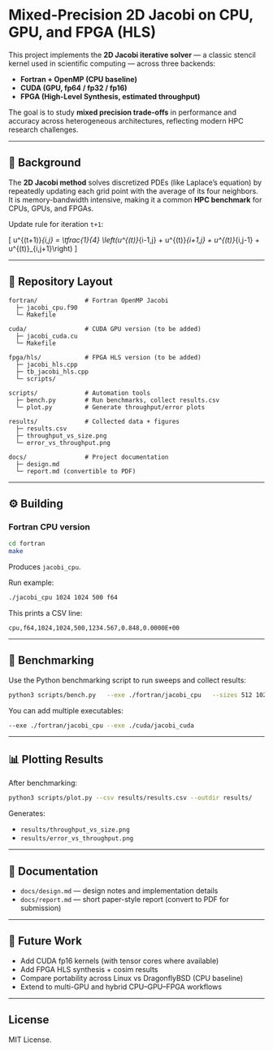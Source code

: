 # Mixed-Precision 2D Jacobi on CPU, GPU, and FPGA (HLS)

This project implements the **2D Jacobi iterative solver** — a classic stencil kernel used in scientific computing — across three backends:

- **Fortran + OpenMP (CPU baseline)**
- **CUDA (GPU, fp64 / fp32 / fp16)**
- **FPGA (High-Level Synthesis, estimated throughput)**

The goal is to study **mixed precision trade-offs** in performance and accuracy across heterogeneous architectures, reflecting modern HPC research challenges.

---

## 🔬 Background

The **2D Jacobi method** solves discretized PDEs (like Laplace’s equation) by repeatedly updating each grid point with the average of its four neighbors.  
It is memory-bandwidth intensive, making it a common **HPC benchmark** for CPUs, GPUs, and FPGAs.

Update rule for iteration `t+1`:

\[
u^{(t+1)}_{i,j} = \tfrac{1}{4} \left(u^{(t)}_{i-1,j} + u^{(t)}_{i+1,j} + u^{(t)}_{i,j-1} + u^{(t)}_{i,j+1}\right)
\]

---

## 📂 Repository Layout

```
fortran/             # Fortran OpenMP Jacobi
  ├─ jacobi_cpu.f90
  └─ Makefile

cuda/                # CUDA GPU version (to be added)
  ├─ jacobi_cuda.cu
  └─ Makefile

fpga/hls/            # FPGA HLS version (to be added)
  ├─ jacobi_hls.cpp
  ├─ tb_jacobi_hls.cpp
  └─ scripts/

scripts/             # Automation tools
  ├─ bench.py        # Run benchmarks, collect results.csv
  └─ plot.py         # Generate throughput/error plots

results/             # Collected data + figures
  ├─ results.csv
  ├─ throughput_vs_size.png
  └─ error_vs_throughput.png

docs/                # Project documentation
  ├─ design.md
  └─ report.md (convertible to PDF)
```

---

## ⚙️ Building

### Fortran CPU version
```bash
cd fortran
make
```
Produces `jacobi_cpu`.

Run example:
```bash
./jacobi_cpu 1024 1024 500 f64
```

This prints a CSV line:
```
cpu,f64,1024,1024,500,1234.567,0.848,0.0000E+00
```

---

## 🏃 Benchmarking

Use the Python benchmarking script to run sweeps and collect results:

```bash
python3 scripts/bench.py   --exe ./fortran/jacobi_cpu   --sizes 512 1024 2048   --iters 500   --precisions f64 f32   --repeats 3   --threads 8   --out results/results.csv
```

You can add multiple executables:
```bash
--exe ./fortran/jacobi_cpu --exe ./cuda/jacobi_cuda
```

---

## 📊 Plotting Results

After benchmarking:
```bash
python3 scripts/plot.py --csv results/results.csv --outdir results/
```

Generates:
- `results/throughput_vs_size.png`
- `results/error_vs_throughput.png`

---

## 📖 Documentation

- `docs/design.md` — design notes and implementation details  
- `docs/report.md` — short paper-style report (convert to PDF for submission)  

---

## 🔮 Future Work

- Add CUDA fp16 kernels (with tensor cores where available)  
- Add FPGA HLS synthesis + cosim results  
- Compare portability across Linux vs DragonflyBSD (CPU baseline)  
- Extend to multi-GPU and hybrid CPU–GPU–FPGA workflows  

---

## License

MIT License.
